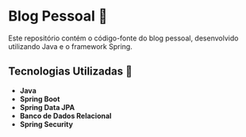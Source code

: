 # Blog Pessoal 📝

Este repositório contém o código-fonte do blog pessoal, desenvolvido utilizando Java e o framework Spring.

## Tecnologias Utilizadas 🚀

- **Java**
- **Spring Boot**
- **Spring Data JPA**
- **Banco de Dados Relacional**
- **Spring Security**




